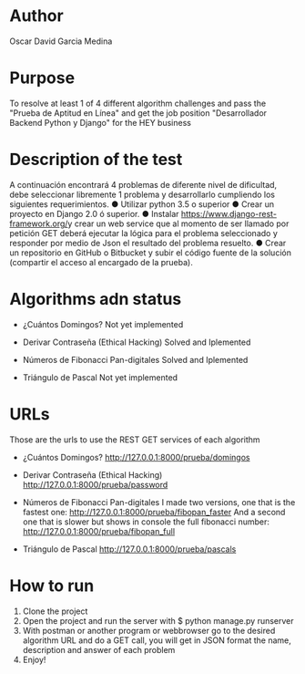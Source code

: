 # Author
Oscar David Garcia Medina

# Purpose
To resolve at least 1 of 4 different algorithm challenges and pass the "Prueba de Aptitud en Línea" and get the job position "Desarrollador Backend Python y Django" for the HEY business

# Description of the test
A continuación encontrará 4 problemas de diferente nivel de dificultad, debe seleccionar
libremente 1 problema y desarrollarlo cumpliendo los siguientes requerimientos.
● Utilizar python 3.5 o superior
● Crear un proyecto en Django 2.0 ó superior.
● Instalar ​https://www.django-rest-framework.org/​ y crear un web service que al
momento de ser llamado por petición GET deberá ejecutar la lógica para el problema
seleccionado y responder por medio de Json el resultado del problema resuelto.
● Crear un repositorio en GitHub o Bitbucket y subir el código fuente de la solución
(compartir el acceso al encargado de la prueba).

# Algorithms adn status
- ¿Cuántos Domingos?
Not yet implemented

- Derivar Contraseña (Ethical Hacking)
Solved and Iplemented

- Números de Fibonacci Pan-digitales
Solved and Iplemented

- Triángulo de Pascal
Not yet implemented

# URLs
Those are the urls to use the REST GET services of each algorithm

- ¿Cuántos Domingos?
http://127.0.0.1:8000/prueba/domingos

- Derivar Contraseña (Ethical Hacking)
http://127.0.0.1:8000/prueba/password

- Números de Fibonacci Pan-digitales
I made two versions, one that is the fastest one:
http://127.0.0.1:8000/prueba/fibopan_faster
And a second one that is slower but shows in console the full fibonacci number:
http://127.0.0.1:8000/prueba/fibopan_full

- Triángulo de Pascal
http://127.0.0.1:8000/prueba/pascals

# How to run
1. Clone the project
2. Open the project and run the server with 
    $ python manage.py runserver
3. With postman or another program or webbrowser go to the desired algorithm URL and do a GET call, you will get in JSON format the name, description and answer of each problem
4. Enjoy!